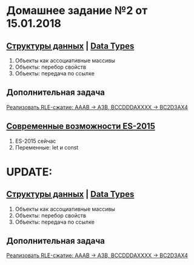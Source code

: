 # Домашнее задание №2 от 15.01.2018


## [Структуры данных](https://learn.javascript.ru/data-structures) | [Data Types](http://javascript.info/data-types)
1. Объекты как ассоциативные массивы
2. Объекты: перебор свойств
3. Объекты: передача по ссылке

## Дополнительная задача
[Реализовать RLE-сжатие: AAAB -> A3B, BCCDDDAXXXX -> BC2D3AX4](http://artsiom.mezin.eu/playground/#-KwMMgW3AGFKnVBpq4tK)

## [Современные возможности ES-2015](https://learn.javascript.ru/es-modern)
1. ES-2015 сейчас
2. Переменные: let и const

# UPDATE:
## [Структуры данных](https://learn.javascript.ru/data-structures) | [Data Types](http://javascript.info/data-types)
1. Объекты как ассоциативные массивы
2. Объекты: перебор свойств
3. Объекты: передача по ссылке

## Дополнительная задача
[Реализовать RLE-сжатие: AAAB -> A3B, BCCDDDAXXXX -> BC2D3AX4](http://artsiom.mezin.eu/playground/#-KwMMgW3AGFKnVBpq4tK)

